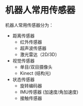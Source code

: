 # 机器人常用传感器

机器人常用传感器分为：

- 距离传感器
	- 红外传感器
	- 超声波传感器
	- 激光雷达（2D/3D）
- 视觉传感器
	- 单目/双目摄像头
	- Kinect (结构光)
- 状态传感器
	- 旋转编码器
	- IMU传感器 (加速度/角加速度)
	- 接触传感器
